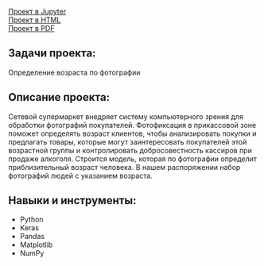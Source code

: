 [Проект в Jupyter](//github.com/IstominN/Portfolio/blob/main/Age_determination/age_determination.ipynb) <br>
[Проект в HTML](//github.com/IstominN/Portfolio/blob/main/Age_determination/age_determination.html) <br>
[Проект в PDF](//github.com/IstominN/Portfolio/blob/main/Age_determination/age_determination.pdf)

## Задачи проекта:

Определение возраста по фотографии

## Описание проекта:

Сетевой супермаркет внедряет систему компьютерного зрения для обработки фотографий покупателей. Фотофиксация в прикассовой зоне поможет определять возраст клиентов, чтобы анализировать покупки и предлагать товары, которые могут заинтересовать покупателей этой возрастной группы и контролировать добросовестность кассиров при продаже алкоголя. Строится модель, которая по фотографии определит приблизительный возраст человека. В нашем распоряжении набор фотографий людей с указанием возраста.


## Навыки и инструменты:

- Python
- Keras
- Pandas
- Matplotlib
- NumPy
